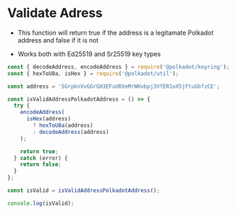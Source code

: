 # Validate Adress

- This function will return true if the address is a legitamate Polkadot address and false if it is not

- Works both with Ed25519 and Sr25519 key types

```javascript
const { decodeAddress, encodeAddress } = require('@polkadot/keyring');
const { hexToU8a, isHex } = require('@polkadot/util');

const address = '5GrpknVvGGrGH3EFuURXeMrWHvbpj3VfER1oX5jFtuGbfzCE';

const isValidAddressPolkadotAddress = () => {
  try {
    encodeAddress(
      isHex(address)
        ? hexToU8a(address)
        : decodeAddress(address)
    );

    return true;
  } catch (error) {
    return false;
  }
};

const isValid = isValidAddressPolkadotAddress();

console.log(isValid);
```
